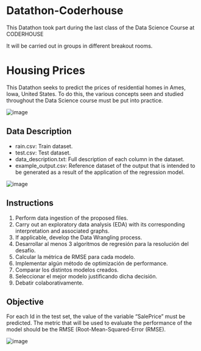 # Datathon-Coderhouse
This Datathon took part during the last class of the Data Science Course at CODERHOUSE

It will be carried out in groups in different breakout rooms.

# Housing Prices
This Datathon seeks to predict the prices of residential homes in Ames, Iowa, United States. To do this, the various concepts seen and studied throughout the Data Science course must be put into practice.

![image](https://user-images.githubusercontent.com/86995479/156483770-d1608c5c-cc78-46eb-900d-fb4eee39930a.png)

## Data Description
- rain.csv: Train dataset.
- test.csv: Test dataset.
- data_description.txt: Full description of each column in the dataset.
- example_output.csv: Reference dataset of the output that is intended to be generated as a result of the application of the regression model.

![image](https://user-images.githubusercontent.com/86995479/156483917-76ce7cf9-2abc-49b4-b53f-7a203963925d.png)

## Instructions
1. Perform data ingestion of the proposed files.
2. Carry out an exploratory data analysis (EDA) with its corresponding interpretation and associated graphs.
3. If applicable, develop the Data Wrangling process.
4. Desarrollar al menos 3 algoritmos de regresión para la resolución del desafío.
5. Calcular la métrica de RMSE para cada modelo.
6. Implementar algún método de optimización de performance.
7. Comparar los distintos modelos creados.
8. Seleccionar el mejor modelo justificando dicha decisión.
9. Debatir colaborativamente.

## Objective
For each Id in the test set, the value of the variable “SalePrice” must be predicted. The metric that will be used to evaluate the performance of the model should be the RMSE (Root-Mean-Squared-Error (RMSE).

![image](https://user-images.githubusercontent.com/86995479/156483842-9d987af6-ba07-4260-ae1e-7b8fff6e8ea8.png)



